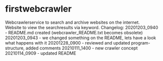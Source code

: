 # firstwebcrawler
Webcrawlerservice to search and archive websites on the internet.<br>
Website to view the searchresults via keyword. 
Changelog:
20201203_0940  - README.md created (webcrawler_README.txt becomes obsolete)
20201203_0943  - we changed something on the README, lets have a look what happens with it
20201228_0900  - reviewed and updated program-structure, added comments
20210111_1400  - new crawler concept
20210114_0909  - updated README
